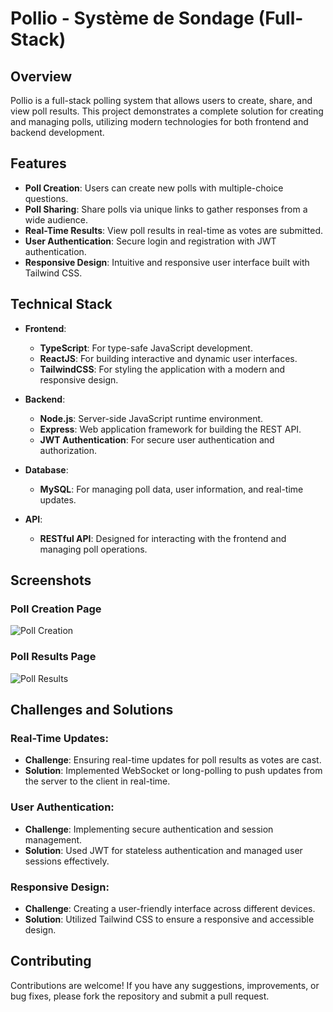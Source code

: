 # Pollio - Système de Sondage (Full-Stack)

## Overview
Pollio is a full-stack polling system that allows users to create, share, and view poll results. This project demonstrates a complete solution for creating and managing polls, utilizing modern technologies for both frontend and backend development.

## Features
- **Poll Creation**: Users can create new polls with multiple-choice questions.
- **Poll Sharing**: Share polls via unique links to gather responses from a wide audience.
- **Real-Time Results**: View poll results in real-time as votes are submitted.
- **User Authentication**: Secure login and registration with JWT authentication.
- **Responsive Design**: Intuitive and responsive user interface built with Tailwind CSS.

## Technical Stack
- **Frontend**: 
  - **TypeScript**: For type-safe JavaScript development.
  - **ReactJS**: For building interactive and dynamic user interfaces.
  - **TailwindCSS**: For styling the application with a modern and responsive design.

- **Backend**: 
  - **Node.js**: Server-side JavaScript runtime environment.
  - **Express**: Web application framework for building the REST API.
  - **JWT Authentication**: For secure user authentication and authorization.
  
- **Database**: 
  - **MySQL**: For managing poll data, user information, and real-time updates.

- **API**: 
  - **RESTful API**: Designed for interacting with the frontend and managing poll operations.

## Screenshots
### Poll Creation Page
![Poll Creation](screenshots/poll-creation.png)

### Poll Results Page
![Poll Results](screenshots/poll-results.png)

## Challenges and Solutions
### Real-Time Updates:
- **Challenge**: Ensuring real-time updates for poll results as votes are cast.
- **Solution**: Implemented WebSocket or long-polling to push updates from the server to the client in real-time.

### User Authentication:
- **Challenge**: Implementing secure authentication and session management.
- **Solution**: Used JWT for stateless authentication and managed user sessions effectively.

### Responsive Design:
- **Challenge**: Creating a user-friendly interface across different devices.
- **Solution**: Utilized Tailwind CSS to ensure a responsive and accessible design.

## Contributing
Contributions are welcome! If you have any suggestions, improvements, or bug fixes, please fork the repository and submit a pull request.
